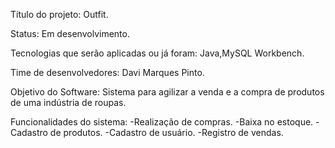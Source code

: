 Título do projeto: Outfit.

Status: Em desenvolvimento.

Tecnologias que serão aplicadas ou já foram: Java,MySQL Workbench.

Time de desenvolvedores: Davi Marques Pinto.

Objetivo do Software: Sistema para agilizar a venda e a compra de produtos de uma indústria de roupas.

Funcionalidades do sistema: 
-Realização de compras.
-Baixa no estoque.
-Cadastro de produtos.
-Cadastro de usuário.
-Registro de vendas.




